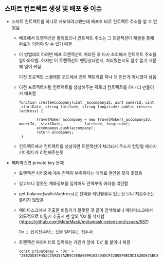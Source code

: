 ## 스마트 컨트랙트 생성 및 배포 중 이슈

- 스마트 컨트랙트를 하나로 배포하려고했는데 배포후 바로 컨트랙트 주소를 알 수 없었음

  - 배포해서 트랜잭션은 발행됬으나 컨트랙트 주소는 그 트랜잭션이 채굴을 통해 완료가 되어야 알 수 있기 때문

  - 이 방법대로 하려면 배포 트랜잭션이 처리된 후 다시 조회해서 컨트랙트 주소를 알아와야함. 하지만 이 트랜잭션이 팬딩상태인지, 처리됬는지도 알수 없기 때문에 일이 커짐

    이전 프로젝트 스켈레톤 코드에서 괜히 팩토리를 하나 더 만든게 아니였다 싶음

    

  - 이전 프로젝트처럼 컨트랙트를 생성해주는 팩토리 컨트랙트를 하나 더 만들어서 배포함

    ~~~
    function createAccompany(uint _accompanyId, uint ownerId, uint _startDate, string latitude, string longitude) public returns (address) {
            
            TravelMaker accompany = new TravelMaker(_accompanyId, ownerId, _startDate, 			latitude, longitude);
            accompanys.push(accompany);
            return accompany;
     }
    ~~~

    

  - 컨트랙트에서 컨트랙트를 생성하면 트랜잭션이 처리되서 주소가 할당될 때까지 기다렸다가 리턴해주는듯



- 메타마스크 private key 문제

  - 트랜잭션 처리중에 계속 잔액이 부족하다는 에러로 원인을 찾지 못했음

  - 알고보니 잘못된 계좌정보를 입력해도 잔액부족 에러를 리턴함

  - get.balance(walletAddress)로 잔액을 리턴받을수 있는것 보니 지갑주소는 틀리지 않았음

  - 메타마스크에서 추출한 비밀키가 잘못된 것 같아 검색해보니 메타마스크에서 의도적으로 비밀키 추출시 맨 앞의 '0x'를 삭제함 (https://github.com/MetaMask/metamask-extension/issues/687)

    0x 는 십육진수라는 것을 알려주는 접두사

  - 트랜잭션 파라미터로 입력하는 개인키 앞에 '0x' 를 붙이니 해결

    ~~~
    const privateKey = '0x' + "2BE25D87F453C7A9357A2B9C4E0A98991025D45CF5200BF0EC8D1A28D67ABC80";
    ~~~

    